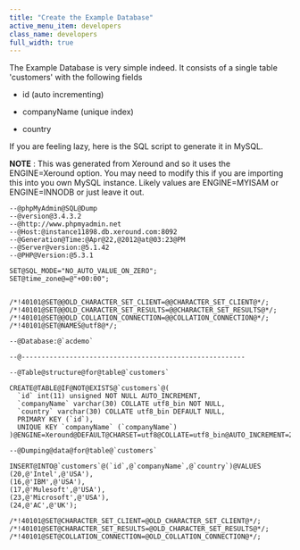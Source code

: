 ```yaml
---
title: "Create the Example Database"
active_menu_item: developers
class_name: developers
full_width: true
---
```



The Example Database is very simple indeed. It consists of a single table 'customers' with the following fields

 - id (auto incrementing)

 - companyName (unique index)

 - country

If you are feeling lazy, here is the SQL script to generate it in MySQL.

**NOTE** : This was generated from Xeround and so it uses the ENGINE=Xeround option. You may need to modify this if you are importing this into you own MySQL instance. Likely values are ENGINE=MYISAM or ENGINE=INNODB or just leave it out.

    --@phpMyAdmin@SQL@Dump
    --@version@3.4.3.2
    --@http://www.phpmyadmin.net
    --@Host:@instance11898.db.xeround.com:8092
    --@Generation@Time:@Apr@22,@2012@at@03:23@PM
    --@Server@version:@5.1.42
    --@PHP@Version:@5.3.1
     
    SET@SQL_MODE="NO_AUTO_VALUE_ON_ZERO";
    SET@time_zone@=@"+00:00";
     
     
    /*!40101@SET@@OLD_CHARACTER_SET_CLIENT=@@CHARACTER_SET_CLIENT@*/;
    /*!40101@SET@@OLD_CHARACTER_SET_RESULTS=@@CHARACTER_SET_RESULTS@*/;
    /*!40101@SET@@OLD_COLLATION_CONNECTION=@@COLLATION_CONNECTION@*/;
    /*!40101@SET@NAMES@utf8@*/;
     
    --@Database:@`acdemo`
     
    --@--------------------------------------------------------
     
    --@Table@structure@for@table@`customers`
     
    CREATE@TABLE@IF@NOT@EXISTS@`customers`@(
      `id` int(11) unsigned NOT NULL AUTO_INCREMENT,
      `companyName` varchar(30) COLLATE utf8_bin NOT NULL,
      `country` varchar(30) COLLATE utf8_bin DEFAULT NULL,
      PRIMARY KEY (`id`),
      UNIQUE KEY `companyName` (`companyName`)
    )@ENGINE=Xeround@DEFAULT@CHARSET=utf8@COLLATE=utf8_bin@AUTO_INCREMENT=28@;
     
    --@Dumping@data@for@table@`customers`
     
    INSERT@INTO@`customers`@(`id`,@`companyName`,@`country`)@VALUES
    (20,@'Intel',@'USA'),
    (16,@'IBM',@'USA'),
    (17,@'Mulesoft',@'USA'),
    (23,@'Microsoft',@'USA'),
    (24,@'AC',@'UK');
     
    /*!40101@SET@CHARACTER_SET_CLIENT=@OLD_CHARACTER_SET_CLIENT@*/;
    /*!40101@SET@CHARACTER_SET_RESULTS=@OLD_CHARACTER_SET_RESULTS@*/;
    /*!40101@SET@COLLATION_CONNECTION=@OLD_COLLATION_CONNECTION@*/;
   

